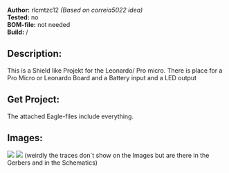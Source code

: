 

**Author:** rlcmtzc12 *(Based on correia5022 idea)*  
**Tested:** no  
**BOM-file:** not needed   
**Build:** /  

## Description:

This is a Shield like Projekt for the Leonardo/ Pro micro. There is place for a Pro Micro or Leonardo Board and a Battery input and a LED output
## Get Project:
The attached Eagle-files include everything.

## Images:

![](https://github.com/rlcmtzc/OpenGBZ/blob/master/OSDMG_Leonardo_Shield/images/opemGBZ_bottom.png)
![](https://github.com/rlcmtzc/OpenGBZ/blob/master/OSDMG_Leonardo_Shield/images/opemGBZ_top.png)
(weirdly the traces don´t show on the Images but are there in the Gerbers and in the Schematics)
